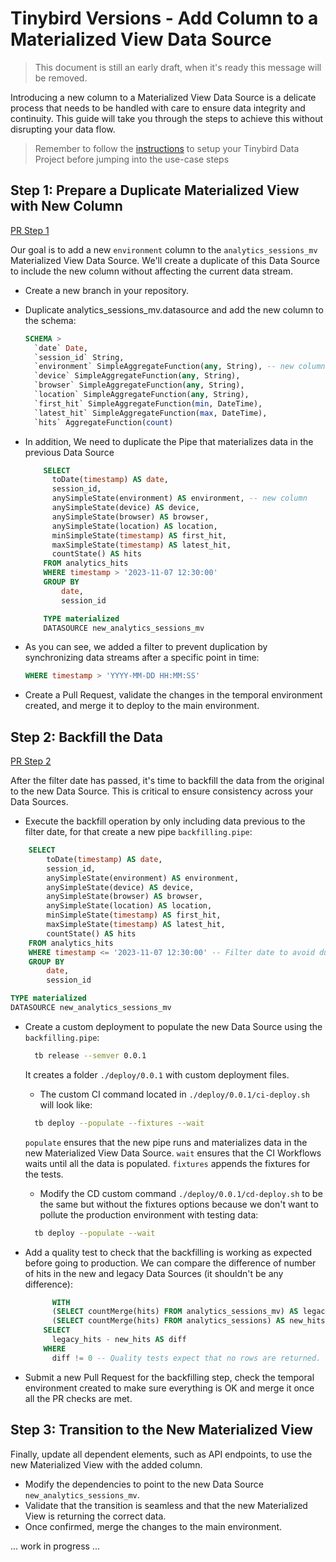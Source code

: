 # Tinybird Versions - Add Column to a Materialized View Data Source

> This document is still an early draft, when it's ready this message will be removed.

Introducing a new column to a Materialized View Data Source is a delicate process that needs to be handled with care to ensure data integrity and continuity. This guide will take you through the steps to achieve this without disrupting your data flow.

> Remember to follow the [instructions](../README.md) to setup your Tinybird Data Project before jumping into the use-case steps

## Step 1: Prepare a Duplicate Materialized View with New Column

[PR Step 1](https://github.com/tinybirdco/use-case-examples/pull/35)

Our goal is to add a new `environment` column to the `analytics_sessions_mv` Materialized View Data Source. We'll create a duplicate of this Data Source to include the new column without affecting the current data stream.

- Create a new branch in your repository.
- Duplicate analytics_sessions_mv.datasource and add the new column to the schema:
  
    ```sql
    SCHEMA >
      `date` Date,
      `session_id` String,
      `environment` SimpleAggregateFunction(any, String), -- new column
      `device` SimpleAggregateFunction(any, String),
      `browser` SimpleAggregateFunction(any, String),
      `location` SimpleAggregateFunction(any, String),
      `first_hit` SimpleAggregateFunction(min, DateTime),
      `latest_hit` SimpleAggregateFunction(max, DateTime),
      `hits` AggregateFunction(count)
    ```
- In addition, We need to duplicate the Pipe that materializes data in the previous Data Source

  ```sql
      SELECT
        toDate(timestamp) AS date,
        session_id,
        anySimpleState(environment) AS environment, -- new column
        anySimpleState(device) AS device,
        anySimpleState(browser) AS browser,
        anySimpleState(location) AS location,
        minSimpleState(timestamp) AS first_hit,
        maxSimpleState(timestamp) AS latest_hit,
        countState() AS hits
      FROM analytics_hits
      WHERE timestamp > '2023-11-07 12:30:00'
      GROUP BY
          date,
          session_id

      TYPE materialized
      DATASOURCE new_analytics_sessions_mv
  ```
  
- As you can see, we added a filter to prevent duplication by synchronizing data streams after a specific point in time:
  ```sql
  WHERE timestamp > 'YYYY-MM-DD HH:MM:SS'
  ```
- Create a Pull Request, validate the changes in the temporal environment created, and merge it to deploy to the main environment.

## Step 2: Backfill the Data

[PR Step 2](https://github.com/tinybirdco/use-case-examples/pull/37)

After the filter date has passed, it's time to backfill the data from the original to the new Data Source. This is critical to ensure consistency across your Data Sources.

- Execute the backfill operation by only including data previous to the filter date, for that create a new pipe `backfilling.pipe`:

```sql
    SELECT
        toDate(timestamp) AS date,
        session_id,
        anySimpleState(environment) AS environment,
        anySimpleState(device) AS device,
        anySimpleState(browser) AS browser,
        anySimpleState(location) AS location,
        minSimpleState(timestamp) AS first_hit,
        maxSimpleState(timestamp) AS latest_hit,
        countState() AS hits
    FROM analytics_hits
    WHERE timestamp <= '2023-11-07 12:30:00' -- Filter date to avoid duplicates
    GROUP BY
        date,
        session_id

TYPE materialized
DATASOURCE new_analytics_sessions_mv
```

- Create a custom deployment to populate the new Data Source using the `backfilling.pipe`:
  
  ```sh
    tb release --semver 0.0.1
  ```

  It creates a folder `./deploy/0.0.1` with custom deployment files.

  - The custom CI command located in `./deploy/0.0.1/ci-deploy.sh` will look like:
  ```sh
    tb deploy --populate --fixtures --wait
  ```
  `populate` ensures that the new pipe runs and materializes data in the new Materialized View Data Source.
  `wait` ensures that the CI Workflows waits until all the data is populated.
  `fixtures` appends the fixtures for the tests.

  - Modify the CD custom command `./deploy/0.0.1/cd-deploy.sh` to be the same but without the fixtures options because we don't want to pollute the production environment with testing data:

  ```sh
    tb deploy --populate --wait
  ```

- Add a quality test to check that the backfilling is working as expected before going to production. We can compare the difference of number of hits in the new and legacy Data Sources (it shouldn't be any difference):

  ```sql
        WITH
        (SELECT countMerge(hits) FROM analytics_sessions_mv) AS legacy_hits,
        (SELECT countMerge(hits) FROM analytics_sessions) AS new_hits
      SELECT
        legacy_hits - new_hits AS diff
      WHERE
        diff != 0 -- Quality tests expect that no rows are returned.
  ```
- Submit a new Pull Request for the backfilling step, check the temporal environment created to make sure everything is OK and merge it once all the PR checks are met.

## Step 3: Transition to the New Materialized View

Finally, update all dependent elements, such as API endpoints, to use the new Materialized View with the added column.

- Modify the dependencies to point to the new Data Source `new_analytics_sessions_mv`.
- Validate that the transition is seamless and that the new Materialized View is returning the correct data. 
- Once confirmed, merge the changes to the main environment.

... work in progress ...
